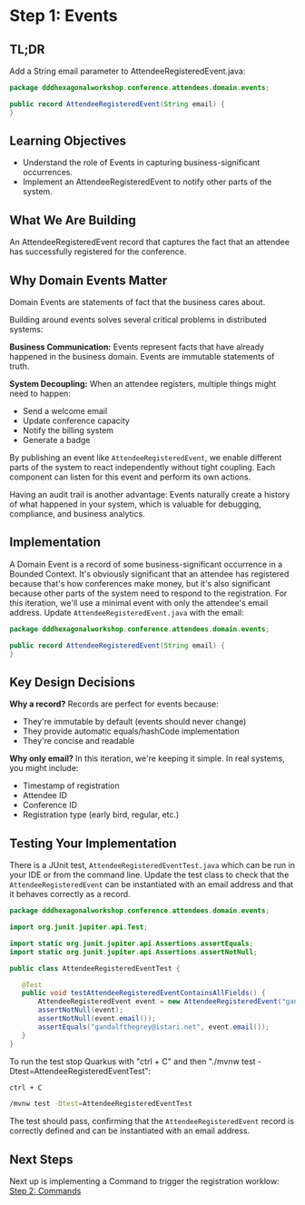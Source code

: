 # Step 1: Events

## TL;DR

Add a String email parameter to AttendeeRegisteredEvent.java:

```java
package dddhexagonalworkshop.conference.attendees.domain.events;

public record AttendeeRegisteredEvent(String email) {
}
```

## Learning Objectives

- Understand the role of Events in capturing business-significant occurrences.
- Implement an AttendeeRegisteredEvent to notify other parts of the system.

## What We Are Building

An AttendeeRegisteredEvent record that captures the fact that an attendee has successfully registered for the conference.

## Why Domain Events Matter

Domain Events are statements of fact that the business cares about.

Building around events solves several critical problems in distributed systems:

**Business Communication:** Events represent facts that have already happened in the business domain. Events are immutable statements of truth.

**System Decoupling:** When an attendee registers, multiple things might need to happen:
- Send a welcome email
- Update conference capacity
- Notify the billing system
- Generate a badge

By publishing an event like `AttendeeRegisteredEvent`, we enable different parts of the system to react independently without tight coupling. Each component can listen for this event and perform its own actions.

Having an audit trail is another advantage: Events naturally create a history of what happened in your system, which is valuable for debugging, compliance, and business analytics.

## Implementation

A Domain Event is a record of some business-significant occurrence in a Bounded Context. It's obviously significant that an attendee has registered because that's how conferences make money, but it's also significant because other parts of the system need to respond to the registration.
For this iteration, we'll use a minimal event with only the attendee's email address. Update  `AttendeeRegisteredEvent.java` with the email:

```java
package dddhexagonalworkshop.conference.attendees.domain.events;

public record AttendeeRegisteredEvent(String email) {
}
```

## Key Design Decisions

**Why a record?** Records are perfect for events because:
- They're immutable by default (events should never change)
- They provide automatic equals/hashCode implementation
- They're concise and readable

**Why only email?** In this iteration, we're keeping it simple. In real systems, you might include:
- Timestamp of registration
- Attendee ID
- Conference ID
- Registration type (early bird, regular, etc.)

## Testing Your Implementation

There is a JUnit test, `AttendeeRegisteredEventTest.java` which can be run in your IDE or from the command line. Update the test class to check that the `AttendeeRegisteredEvent` can be instantiated with an email address and that it behaves correctly as a record.  

```java
package dddhexagonalworkshop.conference.attendees.domain.events;

import org.junit.jupiter.api.Test;

import static org.junit.jupiter.api.Assertions.assertEquals;
import static org.junit.jupiter.api.Assertions.assertNotNull;

public class AttendeeRegisteredEventTest {

   @Test
   public void testAttendeeRegisteredEventContainsAllFields() {
       AttendeeRegisteredEvent event = new AttendeeRegisteredEvent("gandalfthegrey@istari.net");
       assertNotNull(event);
       assertNotNull(event.email());
       assertEquals("gandalfthegrey@istari.net", event.email());
   }
}

```

To run the test stop Quarkus with "ctrl + C" and then "./mvnw test -Dtest=AttendeeRegisteredEventTest":


```bash
ctrl + C

/mvnw test -Dtest=AttendeeRegisteredEventTest
```

The test should pass, confirming that the `AttendeeRegisteredEvent` record is correctly defined and can be instantiated with an email address.

## Next Steps

Next up is implementing a Command to trigger the registration worklow: [Step 2: Commands](02-Commands.md)

